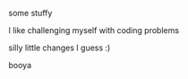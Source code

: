 some stuffy

I like challenging myself with coding problems

silly little changes I guess :)

booya

